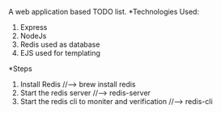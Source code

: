 A web application based TODO list.
*Technologies Used:
  1. Express
  2. NodeJs
  3. Redis used as database
  4. EJS used for templating

*Steps
1. Install Redis //--> brew install redis
2. Start the redis server //--> redis-server
3. Start the redis cli to moniter and verification //--> redis-cli
